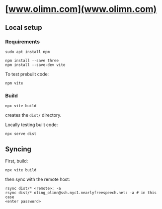 # [www.olimn.com](www.olimn.com)

## Local setup
### Requirements
```
sudo apt install npm
```
```
npm install --save three
npm install --save-dev vite
```
To test prebuilt code:
```
npm vite
```

### Build
```
npx vite build
```
creates the `dist/` directory.

Locally testing built code:
```
npx serve dist
```

## Syncing
First, build:
```
npx vite build
```
then sync with the remote host:
```
rsync dist/* <remote>: -a
rsync dist/* oling_olimn@ssh.nyc1.nearlyfreespeech.net: -a # in this case
<enter password>
```
